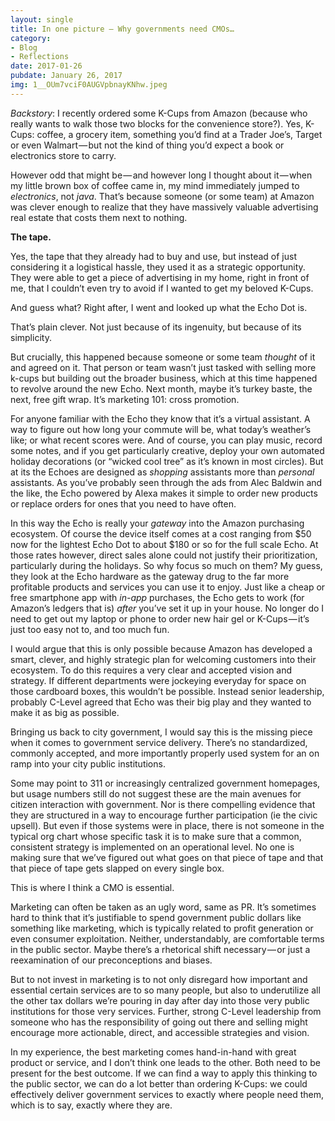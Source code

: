 ```yaml
---
layout: single
title: In one picture — Why governments need CMOs…
category: 
- Blog
- Reflections
date: 2017-01-26
pubdate: January 26, 2017
img: 1__OUm7vciF0AUGVpbnayKNhw.jpeg
---
```

_Backstory_: I recently ordered some K-Cups from Amazon (because who really wants to walk those two blocks for the convenience store?). Yes, K-Cups: coffee, a grocery item, something you’d find at a Trader Joe’s, Target or even Walmart — but not the kind of thing you’d expect a book or electronics store to carry.

However odd that might be — and however long I thought about it — when my little brown box of coffee came in, my mind immediately jumped to _electronics_, not _java_. That’s because someone (or some team) at Amazon was clever enough to realize that they have massively valuable advertising real estate that costs them next to nothing.

**The tape.**

Yes, the tape that they already had to buy and use, but instead of just considering it a logistical hassle, they used it as a strategic opportunity. They were able to get a piece of advertising in my home, right in front of me, that I couldn’t even try to avoid if I wanted to get my beloved K-Cups.

And guess what? Right after, I went and looked up what the Echo Dot is.

That’s plain clever. Not just because of its ingenuity, but because of its simplicity.

But crucially, this happened because someone or some team _thought_ of it and agreed on it. That person or team wasn’t just tasked with selling more k-cups but building out the broader business, which at this time happened to revolve around the new Echo. Next month, maybe it’s turkey baste, the next, free gift wrap. It’s marketing 101: cross promotion.

For anyone familiar with the Echo they know that it’s a virtual assistant. A way to figure out how long your commute will be, what today’s weather’s like; or what recent scores were. And of course, you can play music, record some notes, and if you get particularly creative, deploy your own automated holiday decorations (or “wicked cool tree” as it’s known in most circles). But at its the Echoes are designed as _shopping_ assistants more than _personal_ assistants. As you’ve probably seen through the ads from Alec Baldwin and the like, the Echo powered by Alexa makes it simple to order new products or replace orders for ones that you need to have often.

In this way the Echo is really your _gateway_ into the Amazon purchasing ecosystem. Of course the device itself comes at a cost ranging from $50 now for the lightest Echo Dot to about $180 or so for the full scale Echo. At those rates however, direct sales alone could not justify their prioritization, particularly during the holidays. So why focus so much on them? My guess, they look at the Echo hardware as the gateway drug to the far more profitable products and services you can use it to enjoy. Just like a cheap or free smartphone app with _in-app_ purchases, the Echo gets to work (for Amazon’s ledgers that is) _after_ you’ve set it up in your house. No longer do I need to get out my laptop or phone to order new hair gel or K-Cups — it’s just too easy not to, and too much fun.

I would argue that this is only possible because Amazon has developed a smart, clever, and highly strategic plan for welcoming customers into their ecosystem. To do this requires a very clear and accepted vision and strategy. If different departments were jockeying everyday for space on those cardboard boxes, this wouldn’t be possible. Instead senior leadership, probably C-Level agreed that Echo was their big play and they wanted to make it as big as possible.

Bringing us back to city government, I would say this is the missing piece when it comes to government service delivery. There’s no standardized, commonly accepted, and more importantly properly used system for an on ramp into your city public institutions.

Some may point to 311 or increasingly centralized government homepages, but usage numbers still do not suggest these are the main avenues for citizen interaction with government. Nor is there compelling evidence that they are structured in a way to encourage further participation (ie the civic upsell). But even if those systems were in place, there is not someone in the typical org chart whose specific task it is to make sure that a common, consistent strategy is implemented on an operational level. No one is making sure that we’ve figured out what goes on that piece of tape and that that piece of tape gets slapped on every single box.

This is where I think a CMO is essential.

Marketing can often be taken as an ugly word, same as PR. It’s sometimes hard to think that it’s justifiable to spend government public dollars like something like marketing, which is typically related to profit generation or even consumer exploitation. Neither, understandably, are comfortable terms in the public sector. Maybe there’s a rhetorical shift necessary — or just a reexamination of our preconceptions and biases.

But to not invest in marketing is to not only disregard how important and essential certain services are to so many people, but also to underutilize all the other tax dollars we’re pouring in day after day into those very public institutions for those very services. Further, strong C-Level leadership from someone who has the responsibility of going out there and selling might encourage more actionable, direct, and accessible strategies and vision.

In my experience, the best marketing comes hand-in-hand with great product or service, and I don’t think one leads to the other. Both need to be present for the best outcome. If we can find a way to apply this thinking to the public sector, we can do a lot better than ordering K-Cups: we could effectively deliver government services to exactly where people need them, which is to say, exactly where they are.
